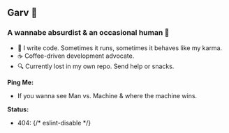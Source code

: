 ## Garv 🤡

### A wannabe absurdist & an occasional human 🌟


- 🤖 I write code. Sometimes it runs, sometimes it behaves like my karma.
- ☕️ Coffee-driven development advocate. 
- 🔍 Currently lost in my own repo. Send help or snacks.

**Ping Me:** 
- If you wanna see Man vs. Machine & where the machine wins.

**Status:** 
- 404: {/* eslint-disable */}

